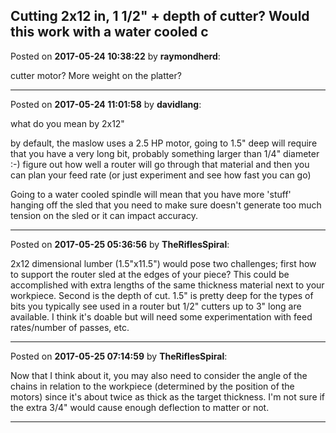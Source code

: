 ## Cutting 2x12 in, 1 1/2" + depth of cutter? Would this work with a water cooled c
Posted on **2017-05-24 10:38:22** by **raymondherd**:

cutter motor? More weight on the platter?

---

Posted on **2017-05-24 11:01:58** by **davidlang**:

what do you mean by 2x12" 



by default, the maslow uses a 2.5 HP motor, going to 1.5" deep will require that you have a very long bit, probably something larger than 1/4" diameter :-) figure out how well a router will go through that material and then you can plan your feed rate (or just experiment and see how fast you can go)



Going to a water cooled spindle will mean that you have more 'stuff' hanging off the sled that you need to make sure doesn't generate too much tension on the sled or it can impact accuracy.

---

Posted on **2017-05-25 05:36:56** by **TheRiflesSpiral**:

2x12 dimensional lumber (1.5"x11.5") would pose two challenges; first how to support the router sled at the edges of your piece? This could be accomplished with extra lengths of the same thickness material next to your workpiece. Second is the depth of cut. 1.5" is pretty deep for the types of bits you typically see used in a router but 1/2" cutters up to 3" long are available. I think it's doable but will need some experimentation with feed rates/number of passes, etc.

---

Posted on **2017-05-25 07:14:59** by **TheRiflesSpiral**:

Now that I think about it, you may also need to consider the angle of the chains in relation to the workpiece (determined by the position of the motors) since it's about twice as thick as the target thickness. I'm not sure if the extra 3/4" would cause enough deflection to matter or not.

---


